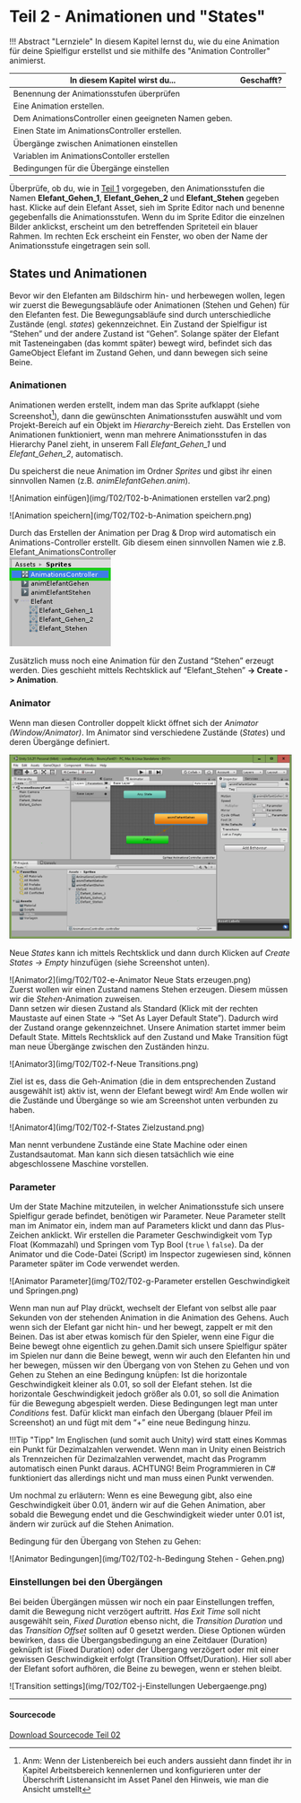 # Teil 2 - Animationen und "States"

!!! Abstract "Lernziele"
	In diesem Kapitel lernst du, wie du eine Animation für deine Spielfigur erstellst und sie mithilfe des "Animation Controller" animierst.

In diesem Kapitel wirst du... |  Geschafft?
------------------------------|-------------
Benennung der Animationsstufen überprüfen |  
Eine Animation erstellen. |
Dem AnimationsController einen geeigneten Namen geben. |
Einen State im AnimationsController erstellen. |
Übergänge zwischen Animationen einstellen |
Variablen im AnimationsContoller erstellen |
Bedingungen für die Übergänge einstellen |

Überprüfe, ob du, wie in [Teil 1](../T01-adassets/#animationsstufen-benennen) vorgegeben, den Animationsstufen die Namen **Elefant_Gehen_1**, **Elefant_Gehen_2** und **Elefant_Stehen** gegeben hast. Klicke auf dein Elefant Asset, sieh im Sprite Editor nach und benenne gegebenfalls die Animationsstufen. Wenn du im Sprite Editor die einzelnen Bilder anklickst, erscheint um den betreffenden Spriteteil ein blauer Rahmen. Im rechten Eck erscheint ein Fenster, wo oben der Name der Animationsstufe eingetragen sein soll.

## States und Animationen

Bevor wir den Elefanten am Bildschirm hin- und herbewegen wollen, legen wir zuerst die Bewegungsabläufe oder Animationen (Stehen und Gehen) für den Elefanten fest. Die Bewegungsabläufe sind durch unterschiedliche Zustände (engl. *states*)  gekennzeichnet.  Ein Zustand der Spielfigur ist “Stehen” und der andere Zustand ist “Gehen”. Solange später der Elefant mit Tasteneingaben (das kommt später) bewegt wird, befindet sich das GameObject Elefant im Zustand Gehen, und dann bewegen sich seine Beine.

### Animationen

Animationen werden erstellt, indem man das Sprite aufklappt (siehe Screenshot[^1]), dann die gewünschten Animationsstufen auswählt und vom Projekt-Bereich auf ein Objekt im *Hierarchy*-Bereich zieht. Das Erstellen von Animationen funktioniert, wenn man mehrere Animationsstufen in das Hierarchy Panel zieht, in unserem Fall *Elefant_Gehen_1* und *Elefant_Gehen_2*, automatisch.

Du speicherst die neue Animation im Ordner *Sprites* und gibst ihr einen sinnvollen Namen (z.B. *animElefantGehen.anim*).

![Animation einfügen](img/T02/T02-b-Animationen erstellen var2.png)
<!-- korrektes Bild? bezeichnungen ev verwirrend -->

[^1]: Anm: Wenn der Listenbereich bei euch anders aussieht dann findet ihr in Kapitel Arbeitsbereich kennenlernen und konfigurieren unter der Überschrift Listenansicht im Asset Panel den Hinweis, wie man die Ansicht umstellt

![Animation speichern](img/T02/T02-b-Animation speichern.png)

Durch das Erstellen der Animation per Drag & Drop wird automatisch ein Animations-Controller erstellt. Gib diesem einen sinnvollen Namen wie z.B. Elefant_AnimationsController  
![AnimCtrl umbenennen](img/T02/T02-c-AnimationsController.png)
<!-- korrektes Bild? leicht anderes in google docs -->

Zusätzlich muss noch eine Animation für den Zustand “Stehen” erzeugt werden. Dies geschieht mittels Rechtsklick auf “Elefant_Stehen” **-> Create -> Animation**.

### Animator

Wenn man diesen Controller doppelt klickt öffnet sich der *Animator (Window/Animator)*. Im Animator sind verschiedene Zustände (*States*) und deren Übergänge definiert.

![Animator](img/T02/T02-d-Animator.png)

Neue *States* kann ich mittels Rechtsklick und dann durch Klicken auf *Create States -> Empty* hinzufügen (siehe Screenshot unten).

![Animator2](img/T02/T02-e-Animator Neue Stats erzeugen.png)  
Zuerst wollen wir einen Zustand namens Stehen erzeugen. Diesem müssen wir die *Stehen*-Animation zuweisen.  
Dann setzen wir diesen Zustand als Standard (Klick mit der rechten Maustaste auf einen State -> “Set As Layer Default State”). Dadurch wird der Zustand orange gekennzeichnet. Unsere Animation startet immer beim Default State.
Mittels Rechtsklick auf den Zustand und Make Transition fügt man neue Übergänge zwischen den Zuständen hinzu.

![Animator3](img/T02/T02-f-Neue Transitions.png)

Ziel ist es, dass die Geh-Animation (die in dem entsprechenden Zustand ausgewählt ist) aktiv ist, wenn der Elefant bewegt wird! Am Ende wollen wir die Zustände und Übergänge so wie am Screenshot unten verbunden zu haben.

![Animator4](img/T02/T02-f-States Zielzustand.png)

Man nennt verbundene Zustände eine State Machine oder einen Zustandsautomat. Man kann sich diesen tatsächlich wie eine abgeschlossene Maschine vorstellen.

### Parameter
 Um der State Machine mitzuteilen, in welcher Animationsstufe sich unsere Spielfigur gerade befindet, benötigen wir Parameter. Neue Parameter stellt man im Animator ein, indem man auf Parameters klickt und dann das Plus-Zeichen anklickt. Wir erstellen die Parameter Geschwindigkeit vom Typ Float (Kommazahl) und Springen vom Typ Bool (```true``` \ ```false```). Da der Animator und die Code-Datei (Script) im Inspector zugewiesen sind, können Parameter später im Code verwendet werden.

![Animator Parameter](img/T02/T02-g-Parameter erstellen Geschwindigkeit und Springen.png)

Wenn man nun auf Play drückt, wechselt der Elefant von selbst alle paar Sekunden von der stehenden Animation in die Animation des Gehens. Auch wenn sich der Elefant gar nicht hin- und her bewegt, zappelt er mit den Beinen. Das ist aber etwas komisch für den Spieler, wenn eine Figur die Beine bewegt ohne eigentlich zu gehen.Damit sich unsere Spielfigur später im Spielen nur dann die Beine bewegt, wenn wir auch den Elefanten hin und her bewegen, müssen wir den Übergang von von Stehen zu Gehen und von Gehen zu Stehen an eine Bedingung knüpfen: Ist die horizontale Geschwindigkeit kleiner als 0.01, so soll der Elefant stehen. Ist die horizontale Geschwindigkeit jedoch größer als 0.01, so soll die Animation für die Bewegung abgespielt werden. Diese Bedingungen legt man unter *Conditions* fest. Dafür klickt man einfach den Übergang (blauer Pfeil im Screenshot) an und fügt mit dem “+” eine neue Bedingung hinzu.

!!!Tip "Tipp"
    Im Englischen (und somit auch Unity) wird statt eines Kommas ein Punkt für Dezimalzahlen verwendet. Wenn man in Unity einen Beistrich als Trennzeichen für Dezimalzahlen verwendet, macht das Programm automatisch einen Punkt daraus. ACHTUNG! Beim Programmieren in C# funktioniert das allerdings nicht und man muss einen Punkt verwenden.

 Um nochmal zu erläutern: Wenn es eine Bewegung gibt, also eine Geschwindigkeit über 0.01, ändern wir auf die Gehen Animation, aber sobald die Bewegung endet und die Geschwindigkeit wieder unter 0.01 ist, ändern wir zurück auf die Stehen Animation.

Bedingung für den Übergang von Stehen zu Gehen:

![Animator Bedingungen](img/T02/T02-h-Bedingung Stehen - Gehen.png)

### Einstellungen bei den Übergängen

Bei beiden Übergängen müssen wir noch ein paar Einstellungen treffen, damit die Bewegung nicht verzögert auftritt. *Has Exit Time* soll nicht ausgewählt sein, *Fixed Duration* ebenso nicht, die *Transition Duration* und das *Transition Offset* sollten auf 0 gesetzt werden. Diese Optionen würden bewirken, dass die Übergangsbedingung an eine Zeitdauer (Duration) geknüpft ist (Fixed Duration) oder der Übergang verzögert oder mit einer gewissen Geschwindigkeit erfolgt (Transition Offset/Duration). Hier soll aber der Elefant sofort aufhören, die Beine zu bewegen, wenn er stehen bleibt.


![Transition settings](img/T02/T02-j-Einstellungen Uebergaenge.png)

---

#### Sourcecode
[Download Sourcecode Teil 02](https://github.com/learn2proGrAME/proGrAME-Beispiele-und-Quellcodes/blob/master/BouncyFant/T02/Bouncy%20Fant%2002.zip)
